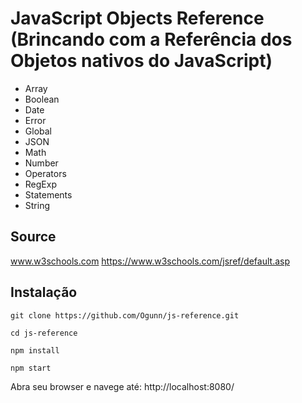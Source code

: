 # JavaScript Objects Reference (Brincando com a Referência dos Objetos nativos do JavaScript)

- Array
- Boolean
- Date
- Error
- Global
- JSON
- Math
- Number
- Operators
- RegExp
- Statements
- String

## Source

www.w3schools.com
https://www.w3schools.com/jsref/default.asp

## Instalação

```
git clone https://github.com/Ogunn/js-reference.git

cd js-reference

npm install

npm start
```

Abra seu browser e navege até: http://localhost:8080/
